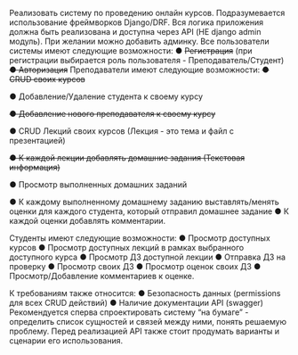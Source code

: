 Реализовать систему по проведению онлайн курсов. Подразумевается использование
фреймворков Django/DRF. Вся логика приложения должна быть реализована и доступна
через API (НЕ django admin модуль). При желании можно добавить админку.
Все пользователи системы имеют следующие возможности:
● ~~Регистрация~~ (при регистрации выбирается роль пользователя -
Преподаватель/Студент)
~~● Авторизация~~
Преподаватели имеют следующие возможности:
~~● CRUD своих курсов~~

● Добавление/Удаление студента к своему курсу

~~● Добавление нового преподавателя к своему курсу~~


● CRUD Лекций своих курсов (Лекция - это тема и файл с презентацией)

~~● К каждой лекции добавлять домашние задания (Текстовая информация)~~

● Просмотр выполненных домашних заданий

● К каждому выполненному домашнему заданию выставлять/менять оценки
для каждого студента, который отправил домашнее задание
● К каждой оценки добавлять комментарии.



Студенты имеют следующие возможности:
● Просмотр доступных курсов
● Просмотр доступных лекций в рамках выбранного доступного курса
● Просмотр ДЗ доступной лекции
● Отправка ДЗ на проверку
● Просмотр своих ДЗ
● Просмотр оценок своих ДЗ
● Просмотр/Добавление комментариев к оценке.



К требованиям также относится:
● Безопасность данных (permissions для всех CRUD действий)
● Наличие документации API (swagger)
Рекомендуется сперва спроектировать систему “на бумаге” - определить список
сущностей и связей между ними, понять решаемую проблему. Перед реализацией API
также стоит продумать варианты и сценарии его использования.